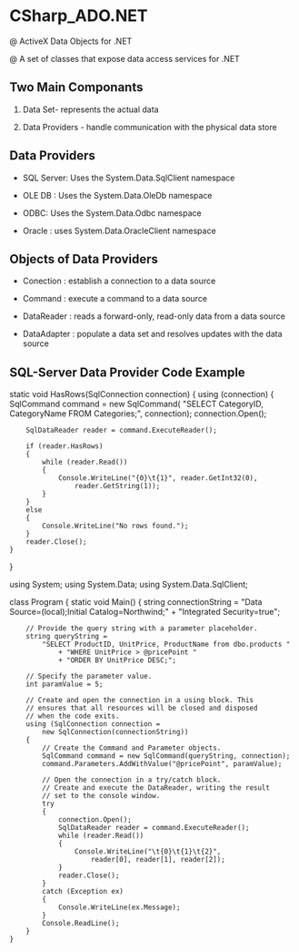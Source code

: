 # CSharp_ADO.NET

@ ActiveX Data Objects for .NET

@ A set of classes that expose data access services for .NET  

Two Main Componants 
---------------
1. Data Set- represents the actual data

2. Data Providers - handle communication with the physical data store


Data Providers  
------------
- SQL Server: Uses the System.Data.SqlClient namespace

- OLE DB	: Uses the System.Data.OleDb namespace

- ODBC: Uses the System.Data.Odbc namespace

- Oracle : uses System.Data.OracleClient namespace


Objects of Data Providers
-------------

- Conection : establish a connection to a data source

- Command : execute a command to a data source

- DataReader : reads a forward-only, read-only data from a data source

- DataAdapter : populate a data set and resolves updates with the data source


SQL-Server Data Provider Code Example
-------------
static void HasRows(SqlConnection connection)
{
    using (connection)
    {
        SqlCommand command = new SqlCommand(
          "SELECT CategoryID, CategoryName FROM Categories;",
          connection);
        connection.Open();

        SqlDataReader reader = command.ExecuteReader();

        if (reader.HasRows)
        {
            while (reader.Read())
            {
                Console.WriteLine("{0}\t{1}", reader.GetInt32(0),
                    reader.GetString(1));
            }
        }
        else
        {
            Console.WriteLine("No rows found.");
        }
        reader.Close();
    }
}


using System;
using System.Data;
using System.Data.SqlClient;

class Program
{
    static void Main()
    {
        string connectionString =
            "Data Source=(local);Initial Catalog=Northwind;"
            + "Integrated Security=true";

        // Provide the query string with a parameter placeholder.
        string queryString =
            "SELECT ProductID, UnitPrice, ProductName from dbo.products "
                + "WHERE UnitPrice > @pricePoint "
                + "ORDER BY UnitPrice DESC;";

        // Specify the parameter value.
        int paramValue = 5;

        // Create and open the connection in a using block. This
        // ensures that all resources will be closed and disposed
        // when the code exits.
        using (SqlConnection connection =
            new SqlConnection(connectionString))
        {
            // Create the Command and Parameter objects.
            SqlCommand command = new SqlCommand(queryString, connection);
            command.Parameters.AddWithValue("@pricePoint", paramValue);

            // Open the connection in a try/catch block. 
            // Create and execute the DataReader, writing the result
            // set to the console window.
            try
            {
                connection.Open();
                SqlDataReader reader = command.ExecuteReader();
                while (reader.Read())
                {
                    Console.WriteLine("\t{0}\t{1}\t{2}",
                        reader[0], reader[1], reader[2]);
                }
                reader.Close();
            }
            catch (Exception ex)
            {
                Console.WriteLine(ex.Message);
            }
            Console.ReadLine();
        }
    }
